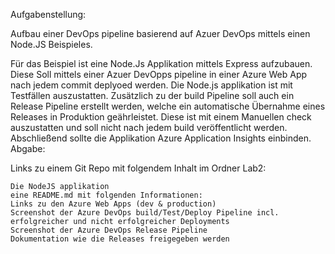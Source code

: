 Aufgabenstellung:

Aufbau einer DevOps pipeline basierend auf Azuer DevOps mittels einen Node.JS Beispieles. 

Für das Beispiel ist eine Node.Js Applikation mittels Express aufzubauen. Diese Soll mittels einer Azuer DevOpps pipeline in einer Azure Web App nach jedem commit deplyoed werden.  Die Node.js applikation ist mit Testfällen auszustatten. Zusätzlich zu der build Pipeline soll auch ein Release Pipeline erstellt werden, welche ein automatische Übernahme eines Releases in Produktion geährleistet. Diese ist mit einem Manuellen check auszustatten und soll nicht nach jedem build veröffentlicht werden.  Abschließend sollte die Applikation Azure Application Insights einbinden. 
Abgabe:

Links zu einem Git Repo mit folgendem Inhalt im Ordner Lab2:

    Die NodeJS applikation
    eine README.md mit folgenden Informationen:
    Links zu den Azure Web Apps (dev & production)
    Screenshot der Azure DevOps build/Test/Deploy Pipeline incl.  erfolgreicher und nicht erfolgreicher Deployments
    Screenshot der Azure DevOps Release Pipeline
    Dokumentation wie die Releases freigegeben werden

